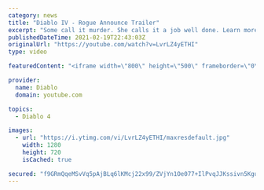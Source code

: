 ```yaml
---
category: news
title: "Diablo IV - Rogue Announce Trailer"
excerpt: "Some call it murder. She calls it a job well done. Learn more at Diablo4.com The Rogue is the newest addition to the Diablo IV campfire, combining range and ..."
publishedDateTime: 2021-02-19T22:43:03Z
originalUrl: "https://youtube.com/watch?v=LvrLZ4yETHI"
type: video

featuredContent: "<iframe width=\"800\" height=\"500\" frameborder=\"0\" src=\"https://www.youtube.com/embed/LvrLZ4yETHI\" allow=\"accelerometer; autoplay; encrypted-media; gyroscope; picture-in-picture\" allowfullscreen></iframe>"

provider:
  name: Diablo
  domain: youtube.com

topics:
  - Diablo 4

images:
  - url: "https://i.ytimg.com/vi/LvrLZ4yETHI/maxresdefault.jpg"
    width: 1280
    height: 720
    isCached: true

secured: "f9GRmQqeMSvVq5pAjBLq6lKMcj22x99/ZVjYn1Oe077+IlPvqJJKssivn5KguS/RAozTO0rbz35eXNnGfQIOo2m8/FA9l9a/q5x9nnmb8+dIHNzbwCzt/lxGSoaHcIXLi3VgQdwlXv8QhWIFDuOy1JmsAJiW+/tS3QIv0h6zWujsj2ZbvDB4/+PQuJkK04g1cEm2DqKJsYUqQpFuA+pi414JVhumAvNeTit1WiwwqzFConYS4Qhv7RZkYd+VAXG+UxVd+au7mgbDyxgVY/dbBfVq3rVZicm3XulgD3iPgEWpU88fHHf1+k62VDQ3FT4sti4Oms17HXiU4guMUpO8Rzfz6snT8BWCL+1LvVuG5BpFf5ZDMh2ZTClryQ6BOadRiYFm4uNuLrTWhESvmRIO37UEkMK0TEwVzdj1FKbp3M2lAvU2ee6jHNVDaTl+YVjU;/NedRnD/G9+N+ljfVqa87Q=="
---
```


